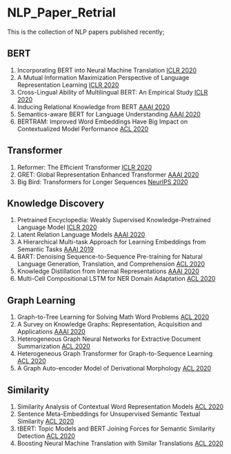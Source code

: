 # NLP_Paper_Retrial
This is the collection of NLP papers published recently;

## BERT
  1. Incorporating BERT into Neural Machine Translation [ICLR 2020](https://openreview.net/forum?id=Hyl7ygStwB)
  2. A Mutual Information Maximization Perspective of Language Representation Learning [ICLR 2020](https://openreview.net/forum?id=Syx79eBKwr)
  3. Cross-Lingual Ability of Multilingual BERT: An Empirical Study [ICLR 2020](https://openreview.net/forum?id=HJeT3yrtDr)
  4. Inducing Relational Knowledge from BERT [AAAI 2020](https://arxiv.org/abs/1911.12753)
  5. Semantics-aware BERT for Language Understanding [AAAI 2020](https://arxiv.org/abs/1909.02209)
  6. BERTRAM: Improved Word Embeddings Have Big Impact on Contextualized Model Performance [ACL 2020](https://arxiv.org/abs/1910.07181)
 
## Transformer
  1. Reformer: The Efficient Transformer [ICLR 2020](https://arxiv.org/abs/2001.04451)
  2. GRET: Global Representation Enhanced Transformer [AAAI 2020](https://arxiv.org/abs/2002.10101)
  3. Big Bird: Transformers for Longer Sequences [NeurIPS 2020](https://arxiv.org/abs/2007.14062)

## Knowledge Discovery
  1. Pretrained Encyclopedia: Weakly Supervised Knowledge-Pretrained Language Model [ICLR 2020](https://openreview.net/forum?id=BJlzm64tDH)
  2. Latent Relation Language Models [AAAI 2020](https://arxiv.org/abs/1908.07690)
  3. A Hierarchical Multi-task Approach for Learning Embeddings from Semantic Tasks [AAAI 2019](https://arxiv.org/abs/1811.06031)
  4. BART: Denoising Sequence-to-Sequence Pre-training for Natural Language Generation, Translation, and Comprehension [ACL 2020](https://arxiv.org/abs/1910.13461)
  5. Knowledge Distillation from Internal Representations [AAAI 2020](https://arxiv.org/abs/1910.03723)
  6. Multi-Cell Compositional LSTM for NER Domain Adaptation [ACL 2020](https://www.aclweb.org/anthology/2020.acl-main.524/)

## Graph Learning
  1. Graph-to-Tree Learning for Solving Math Word Problems [ACL 2020](https://www.aclweb.org/anthology/2020.acl-main.362/)
  2. A Survey on Knowledge Graphs: Representation, Acquisition and Applications [AAAI 2020](https://arxiv.org/abs/2002.00388)
  3. Heterogeneous Graph Neural Networks for Extractive Document Summarization [ACL 2020](https://arxiv.org/abs/2004.12393)
  4. Heterogeneous Graph Transformer for Graph-to-Sequence Learning [ACL 2020](https://www.aclweb.org/anthology/2020.acl-main.640/)
  5. A Graph Auto-encoder Model of Derivational Morphology [ACL 2020](https://www.aclweb.org/anthology/2020.acl-main.106/)

## Similarity
  1. Similarity Analysis of Contextual Word Representation Models [ACL 2020](https://arxiv.org/abs/2005.01172)
  2. Sentence Meta-Embeddings for Unsupervised Semantic Textual Similarity [ACL 2020](https://arxiv.org/pdf/1911.03700.pdf)
  3. tBERT: Topic Models and BERT Joining Forces for Semantic Similarity Detection [ACL 2020](https://www.aclweb.org/anthology/2020.acl-main.630/)
  4. Boosting Neural Machine Translation with Similar Translations [ACL 2020](https://www.aclweb.org/anthology/2020.acl-main.144/)
